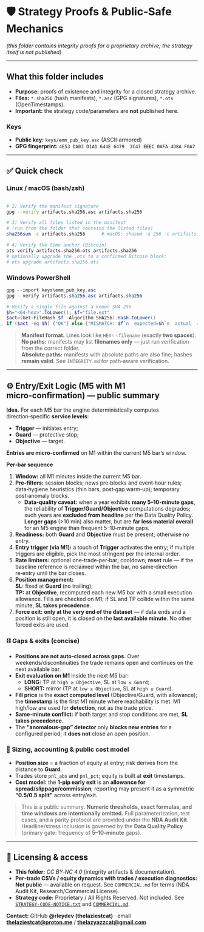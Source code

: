 # 🛡️ Strategy Proofs & Public‑Safe Mechanics  
*(this folder contains integrity proofs for a proprietary archive; the strategy itself is not published)*

---

## What this folder includes
- **Purpose:** proofs of existence and integrity for a closed strategy archive.  
- **Files:** `*.sha256` (hash manifests), `*.asc` (GPG signatures), `*.ots` (OpenTimestamps).  
- **Important:** the strategy code/parameters are **not** published here.

### Keys
- **Public key:** `keys/emm_pub_key.asc` (ASCII‑armored)  
- **GPG fingerprint:** `4E53 DA03 D1A1 644E 6479  3C47 EEEC 0AFA 4D8A F0A7`

---

## ✅ Quick check

### Linux / macOS (bash/zsh)
```bash

# 2) Verify the manifest signature
gpg --verify artifacts.sha256.asc artifacts.sha256

# 3) Verify all files listed in the manifest
# (run from the folder that contains the listed files)
sha256sum -c artifacts.sha256      # macOS: shasum -a 256 -c artifacts.sha256

# 4) Verify the time anchor (Bitcoin)
ots verify artifacts.sha256.ots artifacts.sha256
# optionally upgrade the .ots to a confirmed Bitcoin block:
# ots upgrade artifacts.sha256.ots
```

### Windows PowerShell
```powershell
gpg --import keys\emm_pub_key.asc
gpg --verify artifacts.sha256.asc artifacts.sha256

# Verify a single file against a known SHA-256
$h="<64-hex>".ToLower(); $f="file.ext"
$act=(Get-FileHash $f -Algorithm SHA256).Hash.ToLower()
if ($act -eq $h) {"OK"} else {"MISMATCH: $f`n  expected=$h`n  actual  =$act"}
```

> **Manifest format.** Lines look like `HEX␠␠filename` (exactly **two spaces**).  
> **No paths:** manifests may list **filenames only** — just run verification from the correct folder.  
> **Absolute paths:** manifests with absolute paths are also fine; hashes **remain valid**. See `INTEGRITY.md` for path‑aware verification.

---

## ⚙️ Entry/Exit Logic (M5 with M1 micro‑confirmation) — public summary

**Idea.** For each M5 bar the engine deterministically computes direction‑specific **service levels**:
- **Trigger** — initiates entry;  
- **Guard** — protective stop;  
- **Objective** — target.

**Entries are micro‑confirmed** on M1 within the current M5 bar’s window.

**Per‑bar sequence**
1) **Window:** all M1 minutes inside the current M5 bar.  
2) **Pre‑filters:** session blocks; news pre‑blocks and event‑hour rules; data‑hygiene heuristics (thin bars, post‑gap warm‑up); temporary post‑anomaly blocks.  
   - **Data‑quality caveat:** when a year exhibits **many 5–10‑minute gaps**, the reliability of **Trigger/Guard/Objective** computations degrades; such years are **excluded from headline** per the Data Quality Policy. **Longer gaps** (>10 min) also matter, but are **far less material overall** for an M5 engine than frequent 5–10‑minute gaps.  
3) **Readiness:** both **Guard** and **Objective** must be present; otherwise no entry.  
4) **Entry trigger (via M1):** a touch of **Trigger** activates the entry; if multiple triggers are eligible, pick the most stringent per the internal order.  
5) **Rate limiters:** optional one‑trade‑per‑bar; cooldown; **reset** rule — if the baseline reference is reclaimed within the bar, no same‑direction re‑entry until the bar closes.  
6) **Position management:**  
   **SL:** fixed at **Guard** (no trailing);  
   **TP:** at **Objective**, recomputed each new M5 bar with a small execution allowance. Fills are checked on M1; if SL and TP collide within the same minute, **SL takes precedence**.  
7) **Force exit:** **only at the very end of the dataset** — if data ends and a position is still open, it is closed on the **last available minute**. No other forced exits are used.

### ⛓️ Gaps & exits (concise)
- **Positions are not auto‑closed across gaps.** Over weekends/discontinuities the trade remains open and continues on the next available bar.  
- **Exit evaluation on M1** inside the next M5 bar:  
  - **LONG:** TP at `high ≥ Objective`, SL at `low ≤ Guard`;  
  - **SHORT:** mirror (TP at `low ≤ Objective`, SL at `high ≥ Guard`).  
- **Fill price** is the **exact computed level** (Objective/Guard, with allowance); the **timestamp** is the first M1 minute where reachability is met. M1 high/low are used for **detection**, not as the trade price.  
- **Same‑minute conflict:** if both target and stop conditions are met, **SL takes precedence**.  
- The **“anomalous‑gap” detector** only **blocks new entries** for a configured period; it **does not** close an open position.

### 💼 Sizing, accounting & public cost model
- **Position size** = a fraction of equity at entry; risk derives from the distance to **Guard**.  
- Trades store `pnl_abs` and `pnl_pct`; equity is built at **exit** timestamps.  
- **Cost model:** the **1‑pip early exit** is an **allowance for spread/slippage/commission**; reporting may present it as a symmetric **“0.5/0.5 split”** across entry/exit.

> This is a public summary. **Numeric thresholds, exact formulas, and time windows are intentionally omitted.** Full parameterization, test cases, and a parity protocol are provided under the **NDA Audit Kit**.  
> Headline/stress inclusion is governed by the **Data Quality Policy** (primary gate: frequency of **5–10‑minute** gaps).

---

## 📜 Licensing & access
- **This folder:** *CC BY‑NC 4.0* (integrity artifacts & documentation).  
- **Per‑trade CSVs / equity dynamics with trades / execution diagnostics:** **Not public** — available on request. See `COMMERCIAL.md` for terms (NDA Audit Kit, Research/Commercial License). 
- **Strategy code:** Proprietary / All Rights Reserved. Not included.
See [`STRATEGY-CODE-NOTICE.txt`](https://github.com/rleydev/euro-macromechanica-results/tree/main/STRATEGY-CODE-NOTICE.txt) and [`COMMERCIAL.md`](https://github.com/rleydev/euro-macromechanica-results/tree/main/COMMERCIAL.md).

**Contact:** GitHub **@rleydev (thelaziestcat)** · email **thelaziestcat@proton.me** / **thelazyazzcat@gmail.com**
